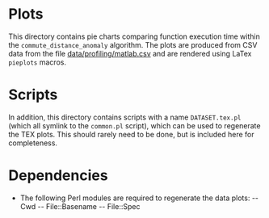 # Plots
This directory contains pie charts comparing function execution time within the
`commute_distance_anomaly` algorithm. The plots are produced from CSV data from
the file [data/profiling/matlab.csv](https://github.com/joshuaspence/Thesis/blob/master/data/profiling/matlab.csv)
and are rendered using LaTex `pieplots` macros.

# Scripts
In addition, this directory contains scripts with a name `DATASET.tex.pl` (which
all symlink to the `common.pl` script), which can be used to regenerate the TEX
plots. This should rarely need to be done, but is included here for
completeness.

# Dependencies
- The following Perl modules are required to regenerate the data plots:
    -- Cwd
    -- File::Basename
    -- File::Spec